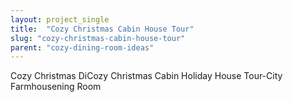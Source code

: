 ```yaml
---
layout: project_single
title:  "Cozy Christmas Cabin House Tour"
slug: "cozy-christmas-cabin-house-tour"
parent: "cozy-dining-room-ideas"
---
```

Cozy Christmas DiCozy Christmas Cabin Holiday House Tour-City Farmhousening Room